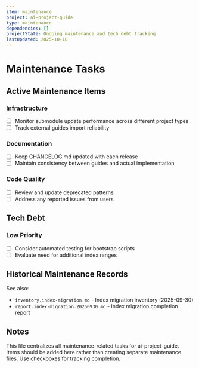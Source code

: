 ```yaml
---
item: maintenance
project: ai-project-guide
type: maintenance
dependencies: []
projectState: Ongoing maintenance and tech debt tracking
lastUpdated: 2025-10-10
---
```


# Maintenance Tasks

## Active Maintenance Items

### Infrastructure
- [ ] Monitor submodule update performance across different project types
- [ ] Track external guides import reliability

### Documentation
- [ ] Keep CHANGELOG.md updated with each release
- [ ] Maintain consistency between guides and actual implementation

### Code Quality
- [ ] Review and update deprecated patterns
- [ ] Address any reported issues from users

## Tech Debt

### Low Priority
- [ ] Consider automated testing for bootstrap scripts
- [ ] Evaluate need for additional index ranges

## Historical Maintenance Records

See also:
- `inventory.index-migration.md` - Index migration inventory (2025-09-30)
- `report.index-migration.20250930.md` - Index migration completion report

## Notes

This file centralizes all maintenance-related tasks for ai-project-guide. Items should be added here rather than creating separate maintenance files. Use checkboxes for tracking completion.

